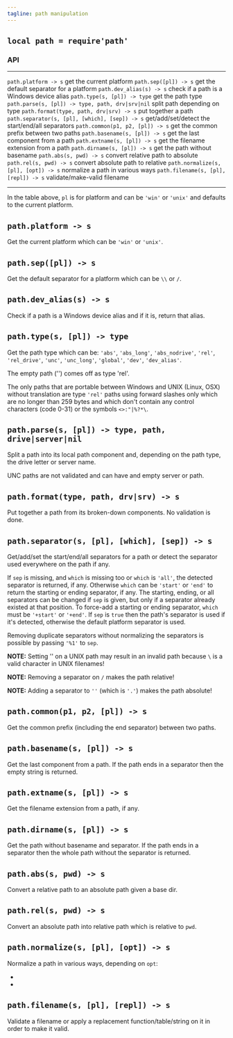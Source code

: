 ```yaml
---
tagline: path manipulation
---
```


## `local path = require'path'`

### API

------------------------------------------------ ------------------------------------------------
`path.platform -> s`                             get the current platform
`path.sep([pl]) -> s`                            get the default separator for a platform
`path.dev_alias(s) -> s`                         check if a path is a Windows device alias
`path.type(s, [pl]) -> type`                     get the path type
`path.parse(s, [pl]) -> type, path, drv|srv|nil` split path depending on type
`path.format(type, path, drv|srv) -> s`          put together a path
`path.separator(s, [pl], [which], [sep]) -> s`   get/add/set/detect the start/end/all separators
`path.common(p1, p2, [pl]) -> s`                 get the common prefix between two paths
`path.basename(s, [pl]) -> s`                    get the last component from a path
`path.extname(s, [pl]) -> s`                     get the filename extension from a path
`path.dirname(s, [pl]) -> s`                     get the path without basename
`path.abs(s, pwd) -> s`                          convert relative path to absolute
`path.rel(s, pwd) -> s`                          convert absolute path to relative
`path.normalize(s, [pl], [opt]) -> s`            normalize a path in various ways
`path.filename(s, [pl], [repl]) -> s`            validate/make-valid filename
------------------------------------------------ ------------------------------------------------

In the table above, `pl` is for platform and can be `'win'` or `'unix'` and
defaults to the current platform.

## `path.platform -> s`

Get the current platform which can be `'win'` or `'unix'`.

## `path.sep([pl]) -> s`

Get the default separator for a platform which can be `\\` or `/`.

## `path.dev_alias(s) -> s`

Check if a path is a Windows device alias and if it is, return that alias.

## `path.type(s, [pl]) -> type`

Get the path type which can be: `'abs'`, `'abs_long'`, `'abs_nodrive'`,
`'rel'`, `'rel_drive'`, `'unc'`, `'unc_long'`, `'global'`, `'dev'`,
`'dev_alias'`.

The empty path ('') comes off as type 'rel'.

The only paths that are portable between Windows and UNIX (Linux, OSX)
without translation are type `'rel'` paths using forward slashes only which
are no longer than 259 bytes and which don't contain any control characters
(code 0-31) or the symbols `<>:"|%?*\`.

## `path.parse(s, [pl]) -> type, path, drive|server|nil`

Split a path into its local path component and, depending on the path type,
the drive letter or server name.

UNC paths are not validated and can have and empty server or path.

## `path.format(type, path, drv|srv) -> s`

Put together a path from its broken-down components. No validation is done.

## `path.separator(s, [pl], [which], [sep]) -> s`

Get/add/set the start/end/all separators for a path or detect the separator
used everywhere on the path if any.

If `sep` is missing, and `which` is missing too or `which` is `'all'`,
the detected separator is returned, if any. Otherwise `which` can be
`'start'` or `'end'` to return the starting or ending separator, if any.
The starting, ending, or all separators can be changed if `sep` is given,
but only if a separator already existed at that position. To force-add
a starting or ending separator, `which` must be `'+start'` or `'+end'`.
If `sep` is `true` then the path's separator is used if it's detected,
otherwise the default platform separator is used.

Removing duplicate separators without normalizing the separators is possible
by passing `'%1'` to `sep`.

__NOTE:__ Setting '\' on a UNIX path may result in an invalid path because
`\` is a valid character in UNIX filenames!

__NOTE:__ Removing a separator on `/` makes the path relative!

__NOTE:__ Adding a separator to `''` (which is `'.'`) makes the path absolute!

## `path.common(p1, p2, [pl]) -> s`

Get the common prefix (including the end separator) between two paths.

## `path.basename(s, [pl]) -> s`

Get the last component from a path.
If the path ends in a separator then the empty string is returned.

## `path.extname(s, [pl]) -> s`

Get the filename extension from a path, if any.

## `path.dirname(s, [pl]) -> s`

Get the path without basename and separator. If the path ends in a separator
then the whole path without the separator is returned.

## `path.abs(s, pwd) -> s`

Convert a relative path to an absolute path given a base dir.

## `path.rel(s, pwd) -> s`

Convert an absolute path into relative path which is relative to `pwd`.

## `path.normalize(s, [pl], [opt]) -> s`

Normalize a path in various ways, depending on `opt`:

  *
  *

## `path.filename(s, [pl], [repl]) -> s`

Validate a filename or apply a replacement function/table/string on it in
order to make it valid.

